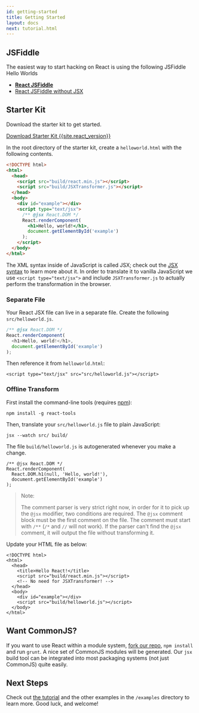 ```yaml
---
id: getting-started
title: Getting Started
layout: docs
next: tutorial.html
---
```


## JSFiddle

The easiest way to start hacking on React is using the following JSFiddle Hello Worlds

 * **[React JSFiddle](http://jsfiddle.net/vjeux/kb3gN/)**
 * [React JSFiddle without JSX](http://jsfiddle.net/vjeux/VkebS/)

## Starter Kit

Download the starter kit to get started.

<div class="buttons-unit downloads">
  <a href="/react/downloads/react-{{site.react_version}}.zip" class="button">
    Download Starter Kit {{site.react_version}}
  </a>
</div>

In the root directory of the starter kit, create a `helloworld.html` with the following contents.

```html
<!DOCTYPE html>
<html>
  <head>
    <script src="build/react.min.js"></script>
    <script src="build/JSXTransformer.js"></script>
  </head>
  <body>
    <div id="example"></div>
    <script type="text/jsx">
      /** @jsx React.DOM */
      React.renderComponent(
        <h1>Hello, world!</h1>,
        document.getElementById('example')
      );
    </script>
  </body>
</html>
```

The XML syntax inside of JavaScript is called JSX; check out the [JSX syntax](jsx-in-depth.html) to learn more about it. In order to translate it to vanilla JavaScript we use `<script type="text/jsx">` and include `JSXTransformer.js` to actually perform the transformation in the browser.

### Separate File

Your React JSX file can live in a separate file. Create the following `src/helloworld.js`.

```javascript
/** @jsx React.DOM */
React.renderComponent(
  <h1>Hello, world!</h1>,
  document.getElementById('example')
);
```
Then reference it from `helloworld.html`:

```html{10}
<script type="text/jsx" src="src/helloworld.js"></script>
```

### Offline Transform

First install the command-line tools (requires [npm](http://npmjs.org/)):

```
npm install -g react-tools
```

Then, translate your `src/helloworld.js` file to plain JavaScript:

```
jsx --watch src/ build/

```

The file `build/helloworld.js` is autogenerated whenever you make a change.

```javascript{3}
/** @jsx React.DOM */
React.renderComponent(
  React.DOM.h1(null, 'Hello, world!'),
  document.getElementById('example')
);
```

> Note:
>
> The comment parser is very strict right now, in order for it to pick up the `@jsx` modifier, two conditions are required. The `@jsx` comment block must be the first comment on the file. The comment must start with `/**` (`/*` and `//` will not work). If the parser can't find the `@jsx` comment, it will output the file without transforming it.

Update your HTML file as below:

```html{6,10}
<!DOCTYPE html>
<html>
  <head>
    <title>Hello React!</title>
    <script src="build/react.min.js"></script>
    <!-- No need for JSXTransformer! -->
  </head>
  <body>
    <div id="example"></div>
    <script src="build/helloworld.js"></script>
  </body>
</html>
```

## Want CommonJS?

If you want to use React within a module system, [fork our repo](http://github.com/facebook/react), `npm install` and run `grunt`. A nice set of CommonJS modules will be generated. Our `jsx` build tool can be integrated into most packaging systems (not just CommonJS) quite easily.

## Next Steps

Check out [the tutorial](tutorial.html) and the other examples in the `/examples` directory to learn more. Good luck, and welcome!
